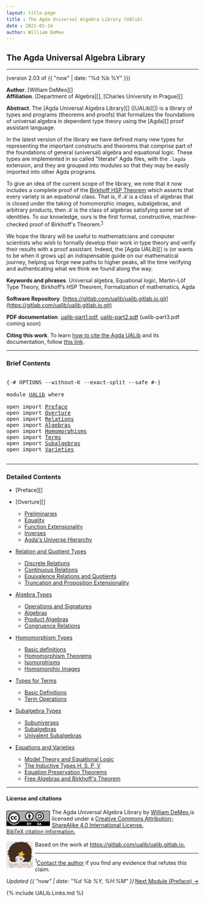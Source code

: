 ```yaml
---
layout: title-page
title : The Agda Universal Algebra Library (UAlib)
date : 2021-01-14
author: William DeMeo
---
```


<!--

FILE      : UALib.lagda
AUTHOR    : William DeMeo  <williamdemeo@gmail.com>
DATED     : 14 Jan 2021
UPDATED   : 15 Jan 2021
COPYRIGHT : (c) 2021 William DeMeo

[The Agda Universal Algebra Library](UALib.html)

LICENSE:

The software in this file is subject to the GNU General Public License v3.0.

See the LICENSE file at https://gitlab.com/ualib/ualib.gitlab.io/-/blob/master/LICENSE

The text other than software is copyright of the author. It can be
used for scholarly purposes subject to the usual academic conventions
of citation.

* The *.lagda files are not meant to be read by people, but rather to be
  type-checked by the Agda proof assistant and to automatically generate html files
  (which are meant to be read by people).

* This is done with the generatehtml file to generate markdown and html files from the
  literate Agda (.lagda) files, and then using jekyll to convert markdown into html.

-->

## <a id="ualib">The Agda Universal Algebra Library</a>

---------------------------------------------------------------------------------

(version 2.03 of {{ "now" | date: "%d %b %Y" }})

**Author**. [William DeMeo][]  
**Affiliation**. [Department of Algebra][], [Charles University in Prague][]

**Abstract**. The [Agda Universal Algebra Library][] ([UALib][]) is a library of types and programs (theorems and proofs) that formalizes the foundations of universal algebra in dependent type theory using the [Agda][] proof assistant language.

In the latest version of the library we have defined many new types for representing the important constructs and theorems that comprise part of the foundations of general (universal) algebra and equational logic. These types are implemented in so called "literate" Agda files, with the `.lagda` extension, and they are grouped into modules so that they may be easily imported into other Agda programs.

To give an idea of the current scope of the library, we note that it now includes a complete proof of the [Birkhoff HSP Theorem](Birkhoff.HSPTheorem.html) which asserts that every variety is an equational class.  That is, if 𝒦 is a class of algebras that is closed under the taking of homomorphic images, subalgebras, and arbitrary products, then 𝒦 is the class of algebras satisfying some set of identities. To our knowledge, ours is the first formal, constructive, machine-checked proof of Birkhoff's Theorem.<sup>[1](UALib.html#fn1)</sup>

We hope the library will be useful to mathematicians and computer scientists who wish to formally develop their work in type theory and verify their results with a proof assistant. Indeed, the [Agda UALib][] is (or wants to be when it grows up) an indispensable guide on our mathematical journey, helping us forge new paths to higher peaks, all the time verifying and authenticating what we think we found along the way.

**Keywords and phrases**. Universal algebra, Equational logic, Martin-Löf Type Theory, Birkhoff’s HSP Theorem, Formalization of mathematics, Agda

**Software Repository**. [https://gitlab.com/ualib/ualib.gitlab.io.git](https://gitlab.com/ualib/ualib.gitlab.io.git)

**PDF documentation**. [ualib-part1.pdf](ualib-part1.pdf), [ualib-part2.pdf](ualib-part2.pdf) (ualib-part3.pdf coming soon)

**Citing this work**. To learn [how to cite the Agda UALib](Preface.html#how-to-cite-the-agda-ualib) and its documentation, follow [this link](Preface.html#how-to-cite-the-agda-ualib).

--------------------------------

### <a id="brief-contents"></a> Brief Contents

<pre class="Agda">

<a id="3629" class="Symbol">{-#</a> <a id="3633" class="Keyword">OPTIONS</a> <a id="3641" class="Pragma">--without-K</a> <a id="3653" class="Pragma">--exact-split</a> <a id="3667" class="Pragma">--safe</a> <a id="3674" class="Symbol">#-}</a>

<a id="3679" class="Keyword">module</a> <a id="3686" href="UALib.html" class="Module">UALib</a> <a id="3692" class="Keyword">where</a>

<a id="3699" class="Keyword">open</a> <a id="3704" class="Keyword">import</a> <a id="3711" href="Preface.html" class="Module">Preface</a>
<a id="3719" class="Keyword">open</a> <a id="3724" class="Keyword">import</a> <a id="3731" href="Overture.html" class="Module">Overture</a>
<a id="3740" class="Keyword">open</a> <a id="3745" class="Keyword">import</a> <a id="3752" href="Relations.html" class="Module">Relations</a>
<a id="3762" class="Keyword">open</a> <a id="3767" class="Keyword">import</a> <a id="3774" href="Algebras.html" class="Module">Algebras</a>
<a id="3783" class="Keyword">open</a> <a id="3788" class="Keyword">import</a> <a id="3795" href="Homomorphisms.html" class="Module">Homomorphisms</a>
<a id="3809" class="Keyword">open</a> <a id="3814" class="Keyword">import</a> <a id="3821" href="Terms.html" class="Module">Terms</a>
<a id="3827" class="Keyword">open</a> <a id="3832" class="Keyword">import</a> <a id="3839" href="Subalgebras.html" class="Module">Subalgebras</a>
<a id="3851" class="Keyword">open</a> <a id="3856" class="Keyword">import</a> <a id="3863" href="Varieties.html" class="Module">Varieties</a>

</pre>

-------------------------------------------

### <a id="detailed-contents"></a> Detailed Contents

- [Preface][]

- [Overture][]
  - [Preliminaries](Overture.Preliminaries.html)
  - [Equality](Overture.Equality.html)
  - [Function Extensionality](Overture.Extensionality.html)
  - [Inverses](Overture.Inverses.html)
  - [Agda's Universe Hierarchy](Overture.Lifts.html)

- [Relation and Quotient Types](Relations.html)
  - [Discrete Relations](Relations.Discrete.html)
  - [Continuous Relations](Relations.Continuous.html)
  - [Equivalence Relations and Quotients](Relations.Quotients.html)
  - [Truncation and Proposition Extensionality](Relations.Truncation.html)

- [Algebra Types](Algebras.html)
  - [Operations and Signatures](Algebras.Signatures.html)
  - [Algebras](Algebras.Algebras.html)
  - [Product Algebras](Algebras.Products.html)
  - [Congruence Relations](Algebras.Congruences.html)

- [Homomorphism Types](Homomorphism.html)
  - [Basic definitions](Homomorphisms.Basic.html)
  - [Homomorphism Theorems](Homomorphisms.Noether.html)
  - [Isomorphisms](Homomorphisms.Isomorphisms.html)
  - [Homomorphic Images](Homomorphisms.HomomorphicImages.html)

- [Types for Terms](Terms.html)
  - [Basic Definitions](Terms.Basic.html)
  - [Term Operations](Terms.Operations.html)

- [Subalgebra Types](Subalgebras.html)
  - [Subuniverses](Subalgebras.Subuniverses.html)
  - [Subalgebras](Subalgebras.Subalgebras)
  - [Univalent Subalgebras](Subalgebras.Univalent.html)

- [Equations and Varieties](Varieties.html)
  - [Model Theory and Equational Logic](Varieties.EquationalLogic.html)
  - [The Inductive Types H, S, P, V](Varieties.Varieties.html)
  - [Equation Preservation Theorems](Varieties.Preservation.html)
  - [Free Algebras and Birkhoff's Theorem](Varieties.FreeAlgebras.html)

---------------------------------------

#### License and citations

<a rel="license" href="http://creativecommons.org/licenses/by-sa/4.0/">
  <img alt="Creative Commons License" style="border-width:0; float: left; padding:5px 5px 0px 0px" height='40' src="css/by-sa.svg" />
  <!-- <img alt="Creative Commons License" style="border-width:0; float: left; padding:5px 5px 0px 0px" height='40' src="https://i.creativecommons.org/l/by-sa/4.0/88x31.png" /> -->
</a>
<span xmlns:dct="http://purl.org/dc/terms/" property="dct:title">
  The Agda Universal Algebra Library
</span> by
<a xmlns:cc="http://creativecommons.org/ns#" href="https://williamdemeo.gitlab.io/" property="cc:attributionName" rel="cc:attributionURL">
  William DeMeo
</a>
is licensed under a
<a rel="license" href="http://creativecommons.org/licenses/by-sa/4.0/">
  Creative Commons Attribution-ShareAlike 4.0 International License.
</a>
<br />
<a href="https://ualib.gitlab.io/Preface.html#how-to-cite-the-agda-ualib">BibTeX citation information.</a>
<br />
<br />
<a href="https://stereotypeb.gitlab.io"><img alt="stereotypeb" style="border-width:0; float: left; padding:0px 5px 0px 0px;" width='70' src="css/stereotypeb-avatar.png" /></a>
Based on the work at
<a xmlns:dct="http://purl.org/dc/terms/" href="https://gitlab.com/ualib/ualib.gitlab.io" rel="dct:source">
  https://gitlab.com/ualib/ualib.gitlab.io.
</a>

<p></p>

---------------------------------

<span class="footnote" id="fn1"><sup>1</sup>[Contact the author](mailto:williamdemeo@gmail.com) if you find any evidence that refutes this claim.</span>

<p></p>

<span style="float:right;">[Next Module (Preface) →](Preface.html)</span>


<div class="container">
<p>
<i>Updated {{ "now" | date: "%d %b %Y, %H:%M" }}</i>
</p>
</div>


{% include UALib.Links.md %}

